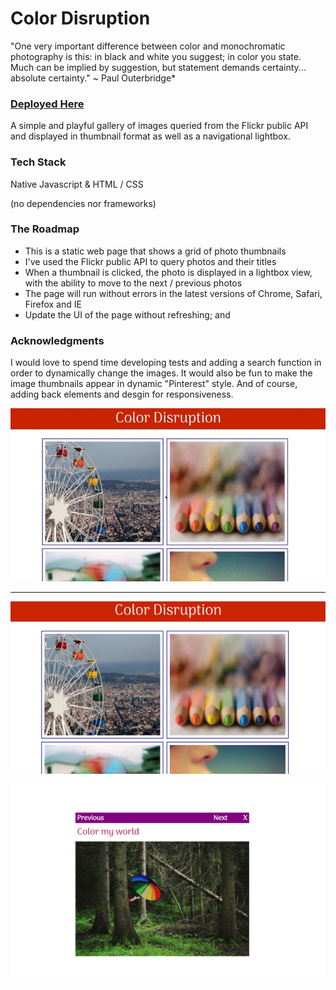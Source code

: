 # Color Disruption
"One very important difference between color and monochromatic photography is this: in black and white you suggest; in color you state. Much can be implied by suggestion, but statement demands certainty... absolute certainty." ~ Paul Outerbridge*

### [Deployed Here](https://color-disruption.herokuapp.com/)

A simple and playful gallery of images queried from the Flickr public API and displayed in thumbnail format as well as a navigational lightbox. 

### Tech Stack

Native Javascript & HTML / CSS

(no dependencies nor frameworks)

### The Roadmap

* This is a static web page that shows a grid of photo thumbnails
* I've used the Flickr public API to query photos and their titles
* When a thumbnail is clicked, the photo is displayed in a lightbox view, with the ability to move to the next / previous photos
* The page will run without errors in the latest versions of Chrome, Safari, Firefox and IE
* Update the UI of the page without refreshing; and

### Acknowledgments

I would love to spend time developing tests and adding a search function in order to dynamically change the images. It would also be fun to make the image thumbnails appear in dynamic "Pinterest" style. And of course, adding back elements and desgin for responsiveness.

![Thumbnails](img/color-disrupt.gif)

---

![Thumbnails](img/color-disrupt01.png)

![Thumbnails](img/color-disrupt02.png)